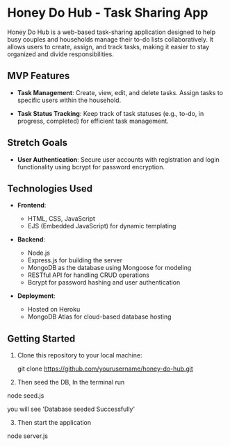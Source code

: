 # Honey Do Hub - Task Sharing App

Honey Do Hub is a web-based task-sharing application designed to help busy couples and households manage their to-do lists collaboratively. It allows users to create, assign, and track tasks, making it easier to stay organized and divide responsibilities.

## MVP Features

- **Task Management**: Create, view, edit, and delete tasks. Assign tasks to specific users within the household.

- **Task Status Tracking**: Keep track of task statuses (e.g., to-do, in progress, completed) for efficient task management.


## Stretch Goals

- **User Authentication**: Secure user accounts with registration and login functionality using bcrypt for password encryption.

## Technologies Used

- **Frontend**:
  - HTML, CSS, JavaScript
  - EJS (Embedded JavaScript) for dynamic templating

- **Backend**:
  - Node.js
  - Express.js for building the server
  - MongoDB as the database using Mongoose for modeling
  - RESTful API for handling CRUD operations
  - Bcrypt for password hashing and user authentication

- **Deployment**:
  - Hosted on Heroku
  - MongoDB Atlas for cloud-based database hosting

## Getting Started

1. Clone this repository to your local machine:

   git clone https://github.com/yourusername/honey-do-hub.git

2. Then seed the DB, In the terminal run

  node seed.js

  you will see 'Database seeded Successfully'

3. Then start the application 

  node server.js 

   
